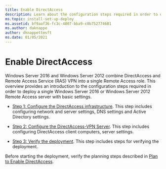```yaml
---
title: Enable DirectAccess
description: Learn about the configuration steps required in order to deploy a single Windows Server 2016 or Windows Server 2012 Remote Access server with basic settings.
ms.topic: install-set-up-deploy
ms.assetid: bf9aaf36-fc3c-4007-bba9-c0b752774601
ms.author: daknappe
author: dknappettmsft
ms.date: 01/05/2021
---
```

# Enable DirectAccess

 Windows Server 2016 and Windows Server 2012 combine DirectAccess and  Remote Access Service (RAS) VPN into a single Remote Access role. This overview provides an introduction to the configuration steps required in order to deploy a single  Windows Server 2016 or Windows Server 2012  Remote Access server with basic settings.

-   [Step 1: Configure the DirectAccess infrastructure](step-1-configure-da-inf-davpn.md). This step includes configuring network and server settings, DNS settings and Active Directory settings.

-   [Step 2: Configure the DirectAccess-VPN Server](step-2-configure-server-davpn.md). This step includes configuring DirectAccess client computers, server settings.

-   [Step 3: Verify the deployment](step-3-verify-davpn.md). This step includes steps for verifying the deployment.

Before starting the deployment, verify the planning steps described in [Plan to Enable DirectAccess](Plan-to-Enable-DirectAccess.md).



